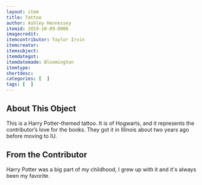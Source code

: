 ```yaml
---
layout: item
title: Tattoo
author: Ashley Hennessey
itemid: 2019-10-09-0006
imagecredit: 
itemcontributor: Taylor Irvin
itemcreator: 
itemsubject: 
itemdategot: 
itemdatemade: Bloomington
itemtype: 
shortdesc: 
categories: [  ]
tags: [  ]
---
```

## About This Object

This is a Harry Potter-themed tattoo. It is of Hogwarts, and it represents the contributor’s love for the books. They got it in Illinois about two years ago before moving to IU. 

## From the Contributor

<p class=blockquote style=’font-size:115%;’> Harry Potter was a big part of my childhood, I grew up with it and it's always been my favorite. </p>
